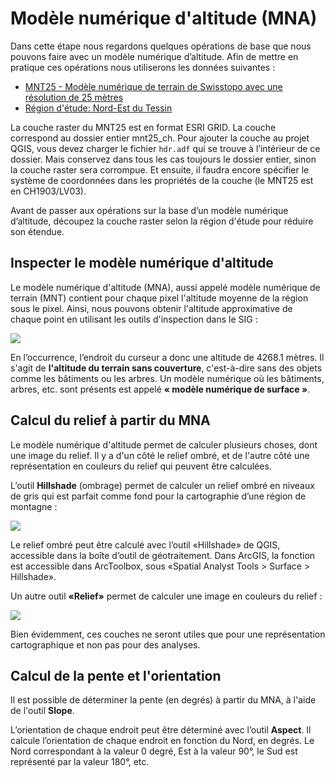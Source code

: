 # Modèle numérique d'altitude (MNA)

Dans cette étape nous regardons quelques opérations de base que nous pouvons faire avec un modèle numérique d’altitude. Afin de mettre en pratique ces opérations nous utiliserons les données suivantes :

<ul>
<li><a href="assets/mnt25_ch.zip"><i class="far fa-file"></i> MNT25 - Modèle numérique de terrain de Swisstopo avec une résolution de 25 mètres</a></li>

<li><a href="assets/region-etude-TI-Nord.zip"><i class="far fa-file"></i> Région d'étude: Nord-Est du Tessin</a></li>
</ul>

La couche raster du MNT25 est en format ESRI GRID. La couche correspond au dossier entier mnt25_ch. Pour ajouter la couche au projet QGIS, vous devez charger le fichier `hdr.adf` qui se trouve à l’intérieur de ce dossier. Mais conservez dans tous les cas toujours le dossier entier, sinon la couche raster sera corrompue. Et ensuite, il faudra encore spécifier le système de coordonnées dans les propriétés de la couche (le MNT25 est en CH1903/LV03).

Avant de passer aux opérations sur la base d’un modèle numérique d’altitude, découpez la couche raster selon la région d'étude pour réduire son étendue.

## Inspecter le modèle numérique d'altitude

Le modèle numérique d'altitude (MNA), aussi appelé modèle numérique de terrain (MNT) contient pour chaque pixel l'altitude moyenne de la région sous le pixel. Ainsi, nous pouvons obtenir l'altitude approximative de chaque point en utilisant les outils d'inspection dans le SIG :

![](assets/altitude-mnt.webp)

En l’occurrence, l’endroit du curseur a donc une altitude de 4268.1 mètres. Il s'agit de **l'altitude du terrain sans couverture**, c'est-à-dire sans des objets comme les bâtiments ou les arbres. Un modèle numérique où les bâtiments, arbres, etc. sont présents est appelé **« modèle numérique de surface »**.


## Calcul du relief à partir du MNA

Le modèle numérique d'altitude permet de calculer plusieurs choses, dont une image du relief. Il y a d'un côté le relief ombré, et de l'autre côté une représentation en couleurs du relief qui peuvent être calculées.

L’outil **Hillshade** (ombrage) permet de calculer un relief ombré en niveaux de gris qui est parfait comme fond pour la cartographie d’une région de montagne :

![](assets/hillshade.webp)

Le relief ombré peut être calculé avec l’outil «Hillshade» de QGIS, accessible dans la boîte d’outil de géotraitement. Dans ArcGIS, la fonction est accessible dans ArcToolbox, sous «Spatial Analyst Tools > Surface > Hillshade».

Un autre outil **«Relief»** permet de calculer une image en couleurs du relief :

![](assets/relief.webp)

Bien évidemment, ces couches ne seront utiles que pour une représentation cartographique et non pas pour des analyses.


## Calcul de la pente et l'orientation

Il est possible de déterminer la pente (en degrés) à partir du MNA, à l'aide de l'outil **Slope**.

L’orientation de chaque endroit peut être déterminé avec l’outil **Aspect**. Il calcule l’orientation de chaque endroit en fonction du Nord, en degrés. Le Nord correspondant à la valeur 0 degré, Est à la valeur 90°, le Sud est représenté par la valeur 180°, etc.
